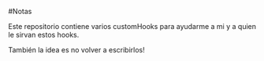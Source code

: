 #Notas

Este repositorio contiene varios customHooks para ayudarme a mi y a quien le sirvan estos hooks.

También la idea es no volver a escribirlos!